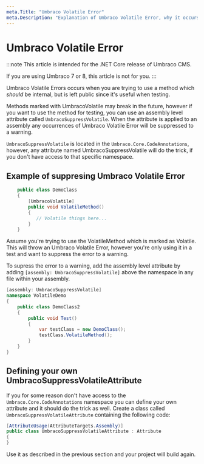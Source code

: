 ```yaml
---
meta.Title: "Umbraco Volatile Error"
meta.Description: "Explanation of Umbraco Volatile Error, why it occurs, and what to do about it."
---
```


# Umbraco Volatile Error

:::note
This article is intended for the .NET Core release of Umbraco CMS.

If you are using Umbraco 7 or 8, this article is not for you.
:::

Umbraco Volatile Errors occurs when you are trying to use a method which *should* be internal, but is left public since it's useful when testing. 

Methods marked with UmbracoVolatile may break in the future, however if you want to use the method for testing, you can use an assembly level attribute called `UmbracoSuppressVolatile`. When the attribute is applied to an assembly any occurrences of Umbraco Volatile Error will be suppressed to a warning. 


`UmbracoSuppressVolatile` is located in the `Umbraco.Core.CodeAnnotations`, however, any attribute named UmbracoSuppressVolatile 
will do the trick, if you don't have access to that specific namespace. 

## Example of suppresing Umbraco Volatile Error

```c#
    public class DemoClass
    {
	    [UmbracoVolatile]
        public void VolatileMethod()
        {
           // Volatile things here...
        }
    }
```

Assume you're trying to use the VolatileMethod which is marked as Volatile. This will throw an Umbraco Volatile Error, 
however you're only using it in a test and want to suppress the error to a warning.

To supress the error to a warning, add the assembly level attribute by adding `[assembly: UmbracoSuppressVolatile]` above the namespace in any file within your assembly.

```c#
[assembly: UmbracoSuppressVolatile]
namespace VolatileDemo
{
    public class DemoClass2
    {
        public void Test()
        {
            var testClass = new DemoClass();
            testClass.VolatileMethod();
        }
    }
}
```

## Defining your own UmbracoSuppressVolatileAttribute

If you for some reason don't have access to the `Umbraco.Core.CodeAnnotations` namespace you can define your own attribute and it should do the trick as well. Create a class called `UmbracoSuppressVolatileAttribute` containing the following code: 

```c#
[AttributeUsage(AttributeTargets.Assembly)]
public class UmbracoSuppressVolatileAttribute : Attribute
{
}
```

Use it as described in the previous section and your project will build again.
